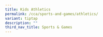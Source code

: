 ```yaml
---
title: Kids Athletics
permalink: /cca/sports-and-games/athletics/
variant: tiptap
description: ""
third_nav_title: Sports & Games
---
```

